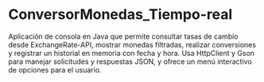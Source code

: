 # ConversorMonedas_Tiempo-real
Aplicación de consola en Java que permite consultar tasas de cambio desde ExchangeRate-API, mostrar monedas filtradas, realizar conversiones y registrar un historial en memoria con fecha y hora. Usa HttpClient y Gson para manejar solicitudes y respuestas JSON, y ofrece un menú interactivo de opciones para el usuario.
